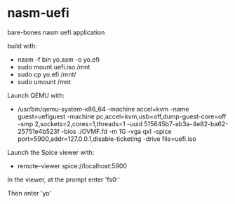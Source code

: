 # nasm-uefi
bare-bones nasm uefi application

build with:
* nasm -f bin yo.asm -o yo.efi
* sudo mount uefi.iso /mnt
* sudo cp yo.efi /mnt/
* sudo umount /mnt

Launch QEMU with:

* /usr/bin/qemu-system-x86_64 -machine accel=kvm -name guest=uefiguest -machine pc,accel=kvm,usb=off,dump-guest-core=off  -smp 2,sockets=2,cores=1,threads=1 -uuid 515645b7-ab3a-4e82-ba62-25751e4b523f -bios ./OVMF.fd -m 1G  -vga qxl -spice port=5900,addr=127.0.0.1,disable-ticketing -drive file=uefi.iso 

Launch the Spice viewer with:
* remote-viewer spice://localhost:5900

In the viewer, at the prompt enter 'fs0:'  

Then enter 'yo'




